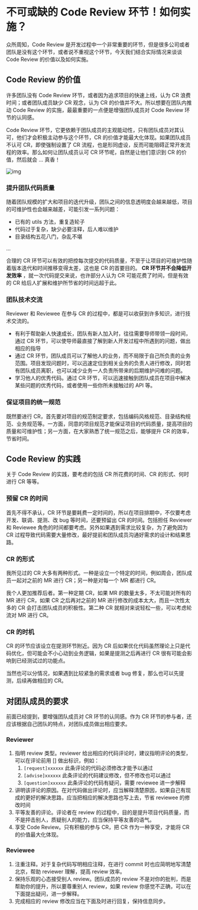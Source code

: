 # 不可或缺的 Code Review 环节！如何实施？

众所周知，Code Review 是开发过程中一个非常重要的环节，但是很多公司或者团队是没有这个环节，或者说不重视这个环节，今天我们结合实际情况来谈谈 Code Review 的价值以及如何实施。

## Code Review 的价值

许多团队没有 Code Review 环节，或者因为追求项目的快速上线，认为 CR 浪费时间；或者团队成员缺少 CR 观念，认为 CR 的价值并不大。所以想要在团队内推动 Code Review 的实施，最最重要的一点便是增强团队成员对 Code Review 环节的认同感。

Code Review 环节，它更依赖于团队成员的主观能动性，只有团队成员对其认可，他们才会积极主动参与这个环节，CR 的价值才能最大化体现。如果团队成员不认可 CR，即使强制设置了 CR 流程，也是形同虚设，反而可能阻碍正常开发流程的效率。那么如何让团队成员认可 CR 环节呢，自然是让他们意识到 CR 的价值，然后就会 ... 真香！

![img](https://p3-juejin.byteimg.com/tos-cn-i-k3u1fbpfcp/f5e284a8e87e4340b5f20e9c88fb2777~tplv-k3u1fbpfcp-zoom-1.image?imageslim)

### 提升团队代码质量

随着团队规模的扩大和项目的迭代升级，团队之间的信息透明度会越来越低，项目的可维护性也会越来越差，可能引发一系列问题：

*   已有的 utils 方法，重复造轮子
*   代码过于复杂，缺少必要注释，后人难以维护
*   目录结构五花八门，杂乱不堪

...

合理的 CR 环节可以有效的把控每次提交的代码质量，不至于让项目的可维护性随着版本迭代和时间推移变得太差，这也是 CR 的首要目的。 **CR 环节并不会降低开发效率** ，就一次代码提交来说，也许部分人认为 CR 可能花费了时间，但是有效的 CR 给后人扩展和维护所节省的时间远超于此。

### 团队技术交流

Reviewer 和 Reviewee 在参与 CR 的过程中，都是可以收获到许多知识，进行技术交流的。

*   有利于帮助新人快速成长，团队有新人加入时，往往需要导师带领一段时间，通过 CR 环节，可以使导师最直接了解到新人开发过程中所遇到的问题，做出相应的指导
*   通过 CR 环节，团队成员可以了解他人的业务，而不局限于自己所负责的业务范围。项目发现问题时，可以迅速定位到相关业务的负责人进行修改，同时若有团队成员离职，也可以减少业务一人负责所带来的后期维护问难的问题。
*   学习他人的优秀代码。通过 CR 环节，可以迅速接触到团队成员在项目中解决某些问题的优秀代码，或者使用一些你所未接触过的 API 等。

### 保证项目的统一规范

既然要进行 CR，首先要对项目的规范制定要求，包括编码风格规范、目录结构规范、业务规范等。一方面，同意的项目规范才能保证项目的代码质量，提高项目的质量和可维护性；另一方面，在大家熟悉了统一规范之后，能够提升 CR 的效率，节省时间。

## Code Review 的实践

关于 Code Review 的实践，要考虑的包括 CR 所花费的时间、CR 的形式、何时进行 CR 等等。

### 预留 CR 的时间

首先不得不承认，CR 环节是要耗费一定时间的，所以在项目排期中，不仅要考虑开发、联调、提测、改 bug 等时间，还要预留出 CR 的时间。包括担任 Reviewer 和 Reviewee 角色的时间都要考虑。另外如果遇到需求比较复杂，为了避免因为 CR 过程导致代码需要大量修改，最好提前和团队成员沟通好需求的设计和结果思路。

### CR 的形式

我所见过的 CR 大多有两种形式。一种是设立一个特定的时间，例如周会，团队成员一起对之前的 MR 进行 CR；另一种是对每一个 MR 都进行 CR。

我个人更加推荐后者。第一种定期 CR，如果 MR 的数量太多，不太可能对所有的 MR 进行 CR，如果 CR 之后再对之前的 MR 进行修改的成本太大，而且一次性太多的 CR 会打击团队成员的积极性。第二种 CR 就相对来说轻松一些，可以考虑轮流对 MR 进行 CR。

### CR 的时机

CR 的环节应该设立在提测环节附近。因为 CR 后如果优化代码虽然理论上只是代码优化，但可能会不小心动到业务逻辑，如果是提测之后再进行 CR 很有可能会影响到已经测试过的功能点。

当然也可以分情况，如果遇到比较紧急的需求或者 bug 修复，那么也可以先提测，后续再做相应的 CR。

## 对团队成员的要求

前面已经提到，要增强团队成员对 CR 环节的认同感。作为 CR 环节的参与者，还应该根据自己团队的特点，对团队成员做出相应要求。

### Reviewer

1.  指明 review 类型。reviewer 给出相应的代码评论时，建议指明评论的类型，可以在评论前用 [] 做出标识，例如：
    1.  `[request]xxxxxx`              此条评论的代码必须修改才能予以通过
    2.  `[advise]xxxxxx`                此条评论的代码建议修改，但不修改也可以通过
    3.  `[question]xxxxxx`            此条评论的代码有疑问，需要 reviewee 进一步解释
2.  讲明该评论的原因。在对代码做出评论时，应当解释清楚原因，如果自己有现成的更好的解决思路，应当把相应的解决思路也写上去，节省 reviewee 的修改时间
3.  平等友善的评论。评论者在 review 的过程中，目的是提升项目代码质量，而不是抨击别人，质疑别人的能力，应当保持平等友善的语气。
4.  享受 Code Review。只有积极的参与 CR，把 CR 作为一种享受，才能将 CR 的价值最大化体现。

### Reviewee

1.  注重注释。对于复杂代码写明相应注释，在进行 commit 时也应简明地写清楚北京，帮助 reviewer 理解，提高 review 效率。
2.  保持乐观的心态接受别人 review。团队成员的 review 不是对你的批判，而是帮助你的提升，所以要尊重别人 review，如果 review 你感觉不正确，可以在下面提出疑问，进一步解释。
3.  完成相应的 review 修改应当在下面及时进行回复，保持信息同步。

